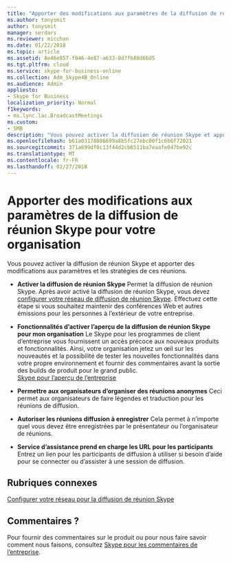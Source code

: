 ```yaml
---
title: "Apporter des modifications aux paramètres de la diffusion de réunion Skype pour votre organisation"
ms.author: tonysmit
author: tonysmit
manager: serdars
ms.reviewer: micchan
ms.date: 01/22/2018
ms.topic: article
ms.assetid: 8e46e857-f046-4e87-a633-0d7fb88d66d5
ms.tgt.pltfrm: cloud
ms.service: skype-for-business-online
ms.collection: Adm_Skype4B_Online
ms.audience: Admin
appliesto:
- Skype for Business
localization_priority: Normal
f1keywords:
- ms.lync.lac.BroadcastMeetings
ms.custom:
- SMB
description: "Vous pouvez activer la diffusion de réunion Skype et apporter des modifications aux paramètres et les stratégies de ces réunions."
ms.openlocfilehash: b61a03178086699a8b5fc27ebc00f1c6b6f72021
ms.sourcegitcommit: 371a699df0c13f44d2cb6511ba7eaafe047be92c
ms.translationtype: MT
ms.contentlocale: fr-FR
ms.lasthandoff: 02/27/2018
---
```

# <a name="make-changes-to-skype-meeting-broadcast-settings-for-your-organization"></a>Apporter des modifications aux paramètres de la diffusion de réunion Skype pour votre organisation

Vous pouvez activer la diffusion de réunion Skype et apporter des modifications aux paramètres et les stratégies de ces réunions.
  
- **Activer la diffusion de réunion Skype** Permet la diffusion de réunion Skype. Après avoir activé la diffusion de réunion Skype, vous devez [configurer votre réseau de diffusion de réunion Skype](set-up-your-network-for-skype-meeting-broadcast.md). Effectuez cette étape si vous souhaitez maintenir des conférences Web et autres émissions pour les personnes à l’extérieur de votre entreprise. 
    
- **Fonctionnalités d’activer l’aperçu de la diffusion de réunion Skype pour mon organisation** Le Skype pour les programmes de client d’entreprise vous fournissent un accès précoce aux nouveaux produits et fonctionnalités. Ainsi, votre organisation jetez un œil sur les nouveautés et la possibilité de tester les nouvelles fonctionnalités dans votre propre environnement et fournir des commentaires avant la sortie des builds de produit pour le grand public.<br/>[Skype pour l’aperçu de l’entreprise](https://www.skypepreview.com/)
    
- **Permettre aux organisateurs d’organiser des réunions anonymes** Ceci permet aux organisateurs de faire légendes et traduction pour les réunions de diffusion.
    
- **Autoriser les réunions diffusion à enregistrer** Cela permet à n’importe quel vous devez être enregistrées par le présentateur ou l’organisateur de réunions.
    
- **Service d’assistance prend en charge les URL pour les participants** Entrez un lien pour les participants de diffusion à utiliser si besoin d’aide pour se connecter ou d’assister à une session de diffusion.
    
## <a name="related-topics"></a>Rubriques connexes

[Configurer votre réseau pour la diffusion de réunion Skype](set-up-your-network-for-skype-meeting-broadcast.md)

## <a name="feedback"></a>Commentaires ?
Pour fournir des commentaires sur le produit ou pour nous faire savoir comment nous faisons, consultez [Skype pour les commentaires de l’entreprise](https://www.skypefeedback.com).